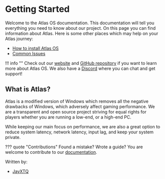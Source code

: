 # Getting Started

Welcome to the Atlas OS documentation. This documentation will tell you everything you need to know about our project. On this page you can find information about Atlas. Here is some other places which may help on your Atlas journey:

- [How to install Atlas OS](../Installation/)
- [Common Issues](../Common%20Issues)

!!! info ""
    Check out our [website](https://atlasos.net) and [GitHub repository](https://github.com/Atlas-OS/Atlas) if you want to learn more about Atlas OS. We also have a [Discord](https://discord.com/servers/atlas-795710270000332800) where you can chat and get support!

## What is Atlas?

Atlas is a modified version of Windows which removes all the negative drawbacks of Windows, which adversely affect gaming performance. We are a transparent and open source project striving for equal rights for players whether you are running a low-end, or a high-end PC.

While keeping our main focus on performance, we are also a great option to reduce system latency, network latency, input lag, and keep your system private.

??? quote "Contributions"
    Found a mistake? Wrote a guide? You are welcome to contribute to our [documentation](https://github.com/Atlas-OS/docs).

Written by: 
- [JayXTQ](https://github.com/JayXTQ)
